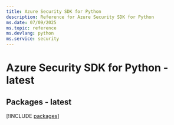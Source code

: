 ```yaml
---
title: Azure Security SDK for Python
description: Reference for Azure Security SDK for Python
ms.date: 07/09/2025
ms.topic: reference
ms.devlang: python
ms.service: security
---
```

# Azure Security SDK for Python - latest
## Packages - latest
[!INCLUDE [packages](security-index.md)]